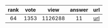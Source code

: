 
| rank | vote | view | answer | url |
|:-:|:-:|:-:|:-:|:-:|
|64|1353|1126288|11| [url](http://stackoverflow.com/questions/4906977/how-do-i-access-environment-variables-from-python) |
